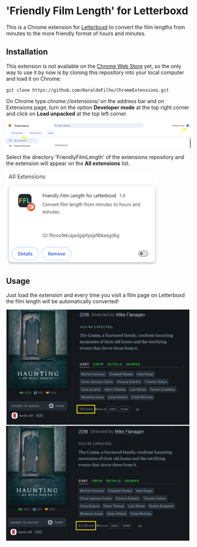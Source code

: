 # 'Friendly Film Length' for Letterboxd

This is a Chrome extension for [Letterboxd](https://letterboxd.com/) to convert the film lengths from minutes to the more friendly format of hours and minutes.

## Installation

This extension is not available on the [Chrome Web Store](https://chromewebstore.google.com/) yet, so the only way to use it by now is by cloning this repository into your local computer and load it on Chrome:

```
git clone https://github.com/HaraldoFilho/ChromeExtensions.git
```

On Chrome type _chrome://extensions/_ on the address bar and on Extensions page, turn on the option **Developer mode** at the top right corner and click on **Load unpacked** at the top left corner.

![Loading extension](images/img_1.png)

Select the directory 'FriendlyFilmLength' of the extensions repository and the extension will appear on the **All extensions** list.

![Extension list](images/img_2.png)

## Usage

Just load the extension and every time you visit a film page on Letterboxd the film length will be automatically converted!

<img src="images/img_3.png" width="500"> <img src="images/img_4.png" width="500"> 
